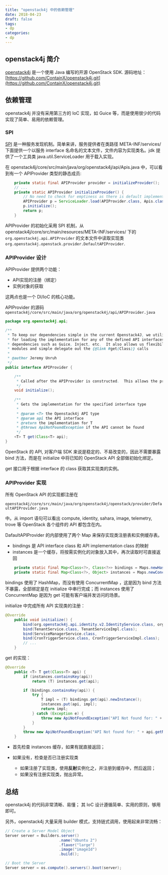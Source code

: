 ```yaml
---
title: "openstack4j 中的依赖管理"
date: 2018-04-23
draft: false
tags:
- dp
categories:
- dp
---
```



## openstack4j 简介

[openstack4j](http://openstack4j.com/) 是一个使用 Java 编写的开源 OpenStack SDK.  源码地址： [https://github.com/ContainX/openstack4j.git](https://github.com/ContainX/openstack4j.git)



## 依赖管理

openstack4j 并没有采用第三方的 IoC 实现，如 Guice 等，而是使用很少的代码实现了简单、易用的依赖管理。

### SPI

[SPI](https://docs.oracle.com/javase/tutorial/sound/SPI-intro.html) 是一种服务发现机制。简单来讲，服务提供者在类路径 META-INF/services/ 下面提供一个以服务 interface 名命名的文本文件，文件内容为实现类名。jdk 提供了一个工具类 java.util.ServiceLoader 用于载入实现。

在 openstack4j/core/src/main/java/org/openstack4j/api/Apis.java 中，可以看到有一个 APIProvider 类型的静态成员:

```java
    private static final APIProvider provider = initializeProvider();
    // ...
    private static APIProvider initializeProvider() {
        // No need to check for emptiness as there is default implementation registered
        APIProvider p = ServiceLoader.load(APIProvider.class, Apis.class.getClassLoader()).iterator().next();
        p.initialize();
        return p;
    }
```

APIProvider 的初始化采用 SPI 机制，从 openstack4j/core/src/main/resources/META-INF/services/ 下的 `org.openstack4j.api.APIProvider` 的文本文件中读取实现类 `org.openstack4j.openstack.provider.DefaultAPIProvider`.

### APIProvider 设计

APIProvider 提供两个功能：

- API实现的注册（绑定）
- 实例对象的获取

这两点也是一个 DI/IoC 的核心功能。



APIProvider 的源码`openstack4j/core/src/main/java/org/openstack4j/api/APIProvider.java`


```java
package org.openstack4j.api;

/**
 * To keep our dependencies simple in the current Openstack4J, we utilize ServiceLoader to load a provider who is responsible
 * for loading the implementation for any of the defined API interfaces.  This allows us to avoid pulling in extra 3rd party 
 * dependencies such as Guice, Inject, etc.  It also allows us flexibility on the provider which may be overriden and choose to bind
 * modules and simple delegate out the {@link #get(Class)} calls
 * 
 * @author Jeremy Unruh
 */
public interface APIProvider {

	/**
	 * Called after the APIProvider is constructed.  This allows the provider to pre-initialize or bind any interface implementations if desired
	 */
	void initialize();
	
	/**
	 * Gets the implementation for the specified interface type
	 *
	 * @param <T> the Openstack4j API type
	 * @param api the API interface
	 * @return the implementation for T
	 * @throws ApiNotFoundException if the API cannot be found
	 */
	<T> T get(Class<T> api);
}
```

OpenStack 的 API, 对客户端 SDK 来说是稳定的、不易改变的，因此不需要暴露 bind 方法，而是在 initialize 中将已知的 OpenStack API 全部做初始化绑定。

get 接口用于根据 interface 的 class 获取其实现类的实例。


### APIProvider 实现

所有 OpenStack API 的实现都注册在

`openstack4j/core/src/main/java/org/openstack4j/openstack/provider/DefaultAPIProvider.java`

中。从 import 语句可以看出 compute, identity, sahara, image, telemetry, trove 等 OpenStack 各个组件的 API 都包含在内。

DafaultAPIProvider 的内部使用了两个 Map 来保存实现类注册表和实例缓存表。

- bindings 是 API interface class 和 API implementation class 的映射
- instances 是一个缓存，将按需实例化的对象放入其中，再次读取时可直接返回

```java
    private static final Map<Class<?>, Class<?>> bindings = Maps.newHashMap();
    private static final Map<Class<?>, Object> instances = Maps.newConcurrentMap();
```

bindings 使用了 HashMap，而没有使用 ConcurrentMap ，这是因为 bind 方法不暴露，全部绑定是在 initialize 中串行完成；而 instances 使用了 ConcurrentMap 是因为 get 可能有客户端并发访问的场景。


initialize 中完成所有 API 实现类的注册：

```java
@Override
    public void initialize() {
        bind(org.openstack4j.api.identity.v2.IdentityService.class, org.openstack4j.openstack.identity.v2.internal.IdentityServiceImpl.class);
        bind(TenantService.class, TenantServiceImpl.class);
        bind(ServiceManagerService.class, 
        bind(CronTriggerService.class, CronTriggerServiceImpl.class);
        // ...
    }
```


get 的实现：

```java
@Override
    public <T> T get(Class<T> api) {
        if (instances.containsKey(api))
            return (T) instances.get(api);

        if (bindings.containsKey(api)) {
            try {
                T impl = (T) bindings.get(api).newInstance();
                instances.put(api, impl);
                return impl;
            } catch (Exception e) {
                throw new ApiNotFoundException("API Not found for: " + api.getName(), e);
            }
        }
        throw new ApiNotFoundException("API Not found for: " + api.getName());
    }
```

- 首先检查 instances 缓存，如果有就直接返回；

- 如果没有，检查是否已注册实现类
	- 如果注册了实现类，使用**反射**实例化之，并注册到缓存中，然后返回；
	- 如果没有注册实现类，抛出异常。




## 总结

openstack4j 的代码非常清晰、易懂； 其 IoC 设计遵循简单、实用的原则，够用即可。

另外，openstack4j 大量采用 builder 模式，支持链式调用，使用起来非常流畅：

```java
// Create a Server Model Object
Server server = Builders.server()
                        .name("Ubuntu 2")
                        .flavor("large")
                        .image("imageId")
                        .build();

// Boot the Server
Server server = os.compute().servers().boot(server);
```